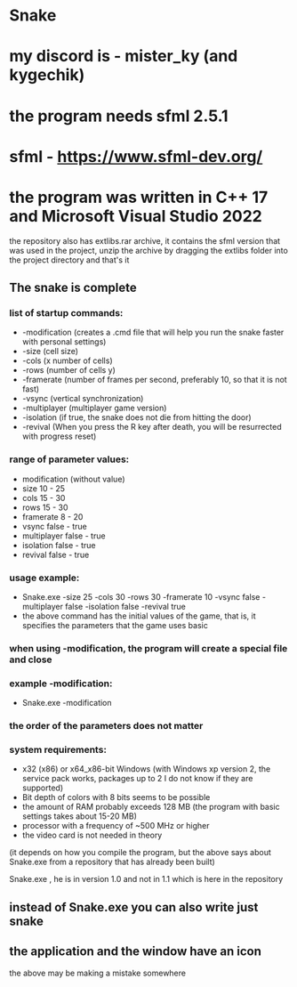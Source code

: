 # Snake
# my discord is - mister_ky (and kygechik)
# the program needs sfml 2.5.1
# sfml - https://www.sfml-dev.org/
# the program was written in C++ 17 and Microsoft Visual Studio 2022

the repository also has extlibs.rar archive, it contains the sfml version that was used in the project, unzip the archive by dragging the extlibs folder into the project directory and that's it

## The snake is complete

### list of startup commands:
* -modification (creates a .cmd file that will help you run the snake faster with personal settings)
* -size (cell size)
* -cols (x number of cells)
* -rows (number of cells y)
* -framerate (number of frames per second, preferably 10, so that it is not fast)
* -vsync (vertical synchronization)
* -multiplayer (multiplayer game version)
* -isolation (if true, the snake does not die from hitting the door)
* -revival (When you press the R key after death, you will be resurrected with progress reset)

### range of parameter values:
* modification (without value)
* size 10 - 25
* cols 15 - 30
* rows 15 - 30
* framerate 8 - 20
* vsync false - true
* multiplayer false - true
* isolation false - true
* revival false - true

### usage example:
* Snake.exe -size 25 -cols 30 -rows 30 -framerate 10 -vsync false -multiplayer false -isolation false -revival true
* the above command has the initial values of the game, that is, it specifies the parameters that the game uses basic

### when using -modification, the program will create a special file and close

### example -modification:
* Snake.exe -modification

### the order of the parameters does not matter

### system requirements:
* x32 (x86) or x64_x86-bit Windows (with Windows xp version 2, the service pack works, packages up to 2 I do not know if they are supported)
* Bit depth of colors with 8 bits seems to be possible
* the amount of RAM probably exceeds 128 MB (the program with basic settings takes about 15-20 MB)
* processor with a frequency of ~500 MHz or higher
* the video card is not needed in theory

(it depends on how you compile the program, but the above says about Snake.exe from a repository that has already been built)

Snake.exe , he is in version 1.0 and not in 1.1 which is here in the repository

## instead of Snake.exe you can also write just snake
## the application and the window have an icon

the above may be making a mistake somewhere
